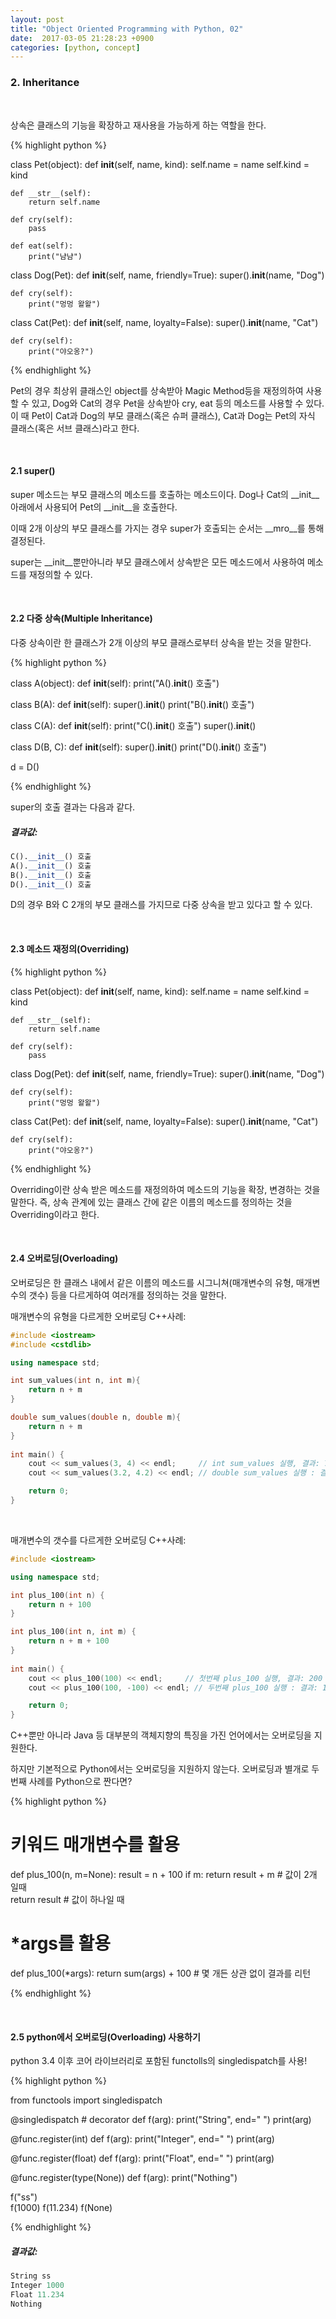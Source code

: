 ```yaml
--- 
layout: post
title: "Object Oriented Programming with Python, 02"
date:  2017-03-05 21:28:23 +0900
categories: [python, concept]
---
```



### 2. Inheritance
<br/>

상속은 클래스의 기능을 확장하고 재사용을 가능하게 하는 역할을 한다. 

{% highlight python %}

class Pet(object):
    def __init__(self, name, kind):
    self.name = name
    self.kind = kind

    def __str__(self):
        return self.name

    def cry(self):
        pass

    def eat(self):
        print("냠냠")
    

class Dog(Pet):
    def __init__(self, name, friendly=True):
        super().__init__(name, "Dog")

    def cry(self):
        print("멍멍 왈왈")


class Cat(Pet):
    def __init__(self, name, loyalty=False):
        super().__init__(name, "Cat")

    def cry(self):
        print("야오옹?")

{% endhighlight %}

Pet의 경우 최상위 클래스인 object를 상속받아 Magic Method등을 재정의하여 사용할 수 있고, 
Dog와 Cat의 경우 Pet을 상속받아 cry, eat 등의 메소드를 사용할 수 있다. 이 때 Pet이 Cat과 Dog의 부모 클래스(혹은 슈퍼 클래스), Cat과 Dog는 Pet의 자식 클래스(혹은 서브 클래스)라고 한다. 

<br/>


#### 2.1 super()
super 메소드는 부모 클래스의 메소드를 호출하는 메소드이다. Dog나 Cat의 \_\_init\_\_아래에서 사용되어 
Pet의 \_\_init\_\_을 호출한다. 

이때 2개 이상의 부모 클래스를 가지는 경우 super가 호출되는 순서는 \_\_mro\_\_를 통해 결정된다.

super는 \_\_init\_\_뿐만아니라 부모 클래스에서 상속받은 모든 메소드에서 사용하여 메소드를 재정의할 수 있다.


<br/>



#### 2.2 다중 상속(Multiple Inheritance)

 다중 상속이란 한 클래스가 2개 이상의 부모 클래스로부터 상속을 받는 것을 말한다. 


{% highlight python %}

class A(object):
    def __init__(self):
        print("A().__init__() 호출")
    

class B(A):
    def __init__(self):
        super().__init__()
        print("B().__init__() 호출")


class C(A):
    def __init__(self):
        print("C().__init__() 호출")
        super().__init__()


class D(B, C):
    def __init__(self):
        super().__init__()
        print("D().__init__() 호출")

d = D()

{% endhighlight %}

super의 호출 결과는 다음과 같다. 

##### **결과값**:
```python
C().__init__() 호출
A().__init__() 호출
B().__init__() 호출
D().__init__() 호출
```

D의 경우 B와 C 2개의 부모 클래스를 가지므로 다중 상속을 받고 있다고 할 수 있다.

<br/>

#### 2.3 메소드 재정의(Overriding)

{% highlight python %}

class Pet(object):
    def __init__(self, name, kind):
    self.name = name
    self.kind = kind

    def __str__(self):
        return self.name

    def cry(self):
        pass
    

class Dog(Pet):
    def __init__(self, name, friendly=True):
        super().__init__(name, "Dog")

    def cry(self):
        print("멍멍 왈왈")


class Cat(Pet):
    def __init__(self, name, loyalty=False):
        super().__init__(name, "Cat")

    def cry(self):
        print("야오옹?")

{% endhighlight %}

Overriding이란 상속 받은 메소드를 재정의하여 메소드의 기능을 확장, 변경하는 것을 말한다. 즉, 상속 관계에 있는
클래스 간에 같은 이름의 메소드를 정의하는 것을 Overriding이라고 한다. 

<br/>

#### 2.4 오버로딩(Overloading) 

오버로딩은 한 클래스 내에서 같은 이름의 메소드를 시그니쳐(매개변수의 유형, 매개변수의 갯수) 등을 다르게하여 여러개를 정의하는 것을 말한다. 


매개변수의 유형을 다르게한 오버로딩 C++사례: 
```C++
#include <iostream>
#include <cstdlib>

using namespace std;

int sum_values(int n, int m){
    return n + m
}

double sum_values(double n, double m){
    return n + m
}
    
int main() {
    cout << sum_values(3, 4) << endl;     // int sum_values 실행, 결과: 7
    cout << sum_values(3.2, 4.2) << endl; // double sum_values 실행 : 결과: 7.4

    return 0;
}
```

<br/>

매개변수의 갯수를 다르게한 오버로딩 C++사례: 
```C++
#include <iostream>

using namespace std;

int plus_100(int n) {
    return n + 100
}

int plus_100(int n, int m) {
    return n + m + 100
}
    
int main() {
    cout << plus_100(100) << endl;     // 첫번째 plus_100 실행, 결과: 200
    cout << plus_100(100, -100) << endl; // 두번째 plus_100 실행 : 결과: 100

    return 0;
}
```

C++뿐만 아니라 Java 등 대부분의 객체지향의 특징을 가진 언어에서는 오버로딩을 지원한다. 

하지만 기본적으로 Python에서는 오버로딩을 지원하지 않는다. 
오버로딩과 별개로 두번째 사례를 Python으로 짠다면? 

{% highlight python %}

# 키워드 매개변수를 활용
def plus_100(n, m=None):
    result = n + 100
    if m:
        return result + m   # 값이 2개 일때  
    return result           # 값이 하나일 때


# *args를 활용
def plus_100(*args):
    return sum(args) + 100 # 몇 개든 상관 없이 결과를 리턴

{% endhighlight %}

<br/>

#### 2.5 python에서 오버로딩(Overloading) 사용하기 

python 3.4 이후 코어 라이브러리로 포함된 functolls의 singledispatch를 사용!

 {% highlight python %}

from functools import singledispatch

@singledispatch # decorator
def f(arg):
    print("String", end=" ")
    print(arg)

@func.register(int)
def f(arg):
    print("Integer", end=" ")
    print(arg)

@func.register(float)
def f(arg):
    print("Float", end=" ")
    print(arg)

@func.register(type(None))
def f(arg):
    print("Nothing")


f("ss")       
f(1000)
f(11.234)
f(None)

{% endhighlight %}


##### **결과값**:
```python
String ss
Integer 1000
Float 11.234
Nothing
```


<br/>
<br/>